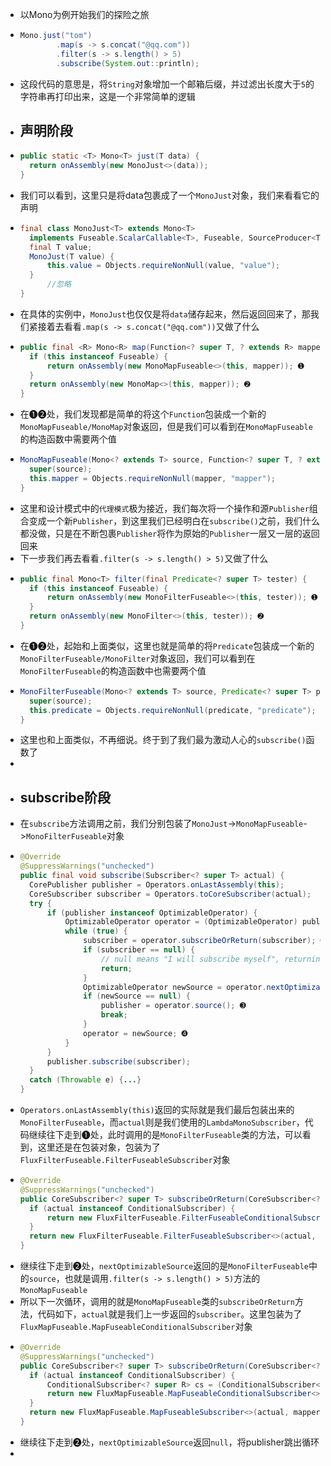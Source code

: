 - 以Mono为例开始我们的探险之旅
- ```java
  Mono.just("tom")
          .map(s -> s.concat("@qq.com"))
          .filter(s -> s.length() > 5)
          .subscribe(System.out::println);
  ```
- 这段代码的意思是，将`String`对象增加一个邮箱后缀，并过滤出长度大于`5`的字符串再打印出来，这是一个非常简单的逻辑
- ## 声明阶段
- ```java
  public static <T> Mono<T> just(T data) {
  	return onAssembly(new MonoJust<>(data));
  }
  ```
- 我们可以看到，这里只是将data包裹成了一个`MonoJust`对象，我们来看看它的声明
- ```java
  final class MonoJust<T> extends Mono<T> 
  	implements Fuseable.ScalarCallable<T>, Fuseable, SourceProducer<T>  {
  	final T value;
  	MonoJust(T value) {
  		this.value = Objects.requireNonNull(value, "value");
  	}
    	//忽略
  }
  ```
- 在具体的实例中，`MonoJust`也仅仅是将`data`储存起来，然后返回回来了，那我们紧接着去看看`.map(s -> s.concat("@qq.com"))`又做了什么
- ```java
  public final <R> Mono<R> map(Function<? super T, ? extends R> mapper) {
  	if (this instanceof Fuseable) {
  		return onAssembly(new MonoMapFuseable<>(this, mapper)); ➊
  	}
  	return onAssembly(new MonoMap<>(this, mapper)); ➋
  }
  ```
- 在➊➋处，我们发现都是简单的将这个`Function`包装成一个新的`MonoMapFuseable/MonoMap`对象返回，但是我们可以看到在`MonoMapFuseable`的构造函数中需要两个值
- ```java
  MonoMapFuseable(Mono<? extends T> source, Function<? super T, ? extends R> mapper) {
  	super(source);
  	this.mapper = Objects.requireNonNull(mapper, "mapper");
  }
  ```
- 这里和设计模式中的`代理模式`极为接近，我们每次将一个操作和源`Publisher`组合变成一个新`Publisher`，到这里我们已经明白在`subscribe()`之前，我们什么都没做，只是在不断包裹`Publisher`将作为原始的`Publisher`一层又一层的返回回来
- 下一步我们再去看看`.filter(s -> s.length() > 5)`又做了什么
- ```java
  public final Mono<T> filter(final Predicate<? super T> tester) {
  	if (this instanceof Fuseable) {
  		return onAssembly(new MonoFilterFuseable<>(this, tester)); ➊
  	}
  	return onAssembly(new MonoFilter<>(this, tester)); ➋
  }
  ```
- 在➊➋处，起始和上面类似，这里也就是简单的将`Predicate`包装成一个新的`MonoFilterFuseable/MonoFilter`对象返回，我们可以看到在`MonoFilterFuseable`的构造函数中也需要两个值
- ```java
  MonoFilterFuseable(Mono<? extends T> source, Predicate<? super T> predicate) {
  	super(source);
  	this.predicate = Objects.requireNonNull(predicate, "predicate");
  }
  ```
- 这里也和上面类似，不再细说。终于到了我们最为激动人心的`subscribe()`函数了
-
- ## subscribe阶段
- 在`subscribe`方法调用之前，我们分别包装了`MonoJust`->`MonoMapFuseable`->`MonoFilterFuseable`对象
- ```java
  @Override
  @SuppressWarnings("unchecked")
  public final void subscribe(Subscriber<? super T> actual) {
  	CorePublisher publisher = Operators.onLastAssembly(this);
  	CoreSubscriber subscriber = Operators.toCoreSubscriber(actual);
  	try {
  		if (publisher instanceof OptimizableOperator) {
  			OptimizableOperator operator = (OptimizableOperator) publisher;
  			while (true) {
  				subscriber = operator.subscribeOrReturn(subscriber); ➊
  				if (subscriber == null) {
  					// null means "I will subscribe myself", returning...
  					return;
  				}
  				OptimizableOperator newSource = operator.nextOptimizableSource(); ➋
  				if (newSource == null) {
  					publisher = operator.source(); ➌
  					break;
  				}
  				operator = newSource; ➍
  			}
  		}
  		publisher.subscribe(subscriber);
  	}
  	catch (Throwable e) {...}
  }
  ```
- `Operators.onLastAssembly(this)`返回的实际就是我们最后包装出来的`MonoFilterFuseable`，而`actual`则是我们使用的`LambdaMonoSubscriber`，代码继续往下走到➊处，此时调用的是`MonoFilterFuseable`类的方法，可以看到，这里还是在包装对象，包装为了`FluxFilterFuseable.FilterFuseableSubscriber`对象
- ```java
  @Override
  @SuppressWarnings("unchecked")
  public CoreSubscriber<? super T> subscribeOrReturn(CoreSubscriber<? super T> actual) {
  	if (actual instanceof ConditionalSubscriber) {
  		return new FluxFilterFuseable.FilterFuseableConditionalSubscriber<>((ConditionalSubscriber<? super T>) actual, predicate);
  	}
  	return new FluxFilterFuseable.FilterFuseableSubscriber<>(actual, predicate);
  }
  ```
- 继续往下走到➋处，`nextOptimizableSource`返回的是`MonoFilterFuseable`中的`source`，也就是调用`.filter(s -> s.length() > 5)`方法的`MonoMapFuseable`
- 所以下一次循环，调用的就是`MonoMapFuseable`类的`subscribeOrReturn`方法，代码如下，`actual`就是我们上一步返回的`subscriber`。这里包装为了`FluxMapFuseable.MapFuseableConditionalSubscriber`对象
- ```java
  @Override
  @SuppressWarnings("unchecked")
  public CoreSubscriber<? super T> subscribeOrReturn(CoreSubscriber<? super R> actual) {
  	if (actual instanceof ConditionalSubscriber) {
  		ConditionalSubscriber<? super R> cs = (ConditionalSubscriber<? super R>) actual;
  		return new FluxMapFuseable.MapFuseableConditionalSubscriber<>(cs, mapper);
  	}
  	return new FluxMapFuseable.MapFuseableSubscriber<>(actual, mapper);
  }
  ```
- 继续往下走到➋处，`nextOptimizableSource`返回`null`，将publisher跳出循环
-